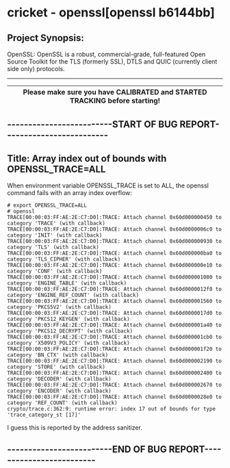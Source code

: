 # cricket - openssl[openssl b6144bb] 

## Project Synopsis:  										
OpenSSL:  OpenSSL is a robust, commercial-grade, full-featured Open Source Toolkit for the TLS 
(formerly SSL), DTLS and QUIC (currently client side only) protocols.		

----------------------------------------------------------------------------------------------------------------

| Please make sure you have CALIBRATED and STARTED TRACKING before starting!  |
|-----------------------------------------------------------------------------|

## -------------------------START OF BUG REPORT-------------------------
## Title: Array index out of bounds with OPENSSL_TRACE=ALL
When environment variable OPENSSL_TRACE is set to ALL, the openssl command fails with an array index overflow:

```
# export OPENSSL_TRACE=ALL
# openssl
TRACE[00:00:03:FF:AE:2E:C7:D0]:TRACE: Attach channel 0x60d000000450 to category 'TRACE' (with callback)
TRACE[00:00:03:FF:AE:2E:C7:D0]:TRACE: Attach channel 0x60d0000006c0 to category 'INIT' (with callback)
TRACE[00:00:03:FF:AE:2E:C7:D0]:TRACE: Attach channel 0x60d000000930 to category 'TLS' (with callback)
TRACE[00:00:03:FF:AE:2E:C7:D0]:TRACE: Attach channel 0x60d000000ba0 to category 'TLS_CIPHER' (with callback)
TRACE[00:00:03:FF:AE:2E:C7:D0]:TRACE: Attach channel 0x60d000000e10 to category 'CONF' (with callback)
TRACE[00:00:03:FF:AE:2E:C7:D0]:TRACE: Attach channel 0x60d000001080 to category 'ENGINE_TABLE' (with callback)
TRACE[00:00:03:FF:AE:2E:C7:D0]:TRACE: Attach channel 0x60d0000012f0 to category 'ENGINE_REF_COUNT' (with callback)
TRACE[00:00:03:FF:AE:2E:C7:D0]:TRACE: Attach channel 0x60d000001560 to category 'PKCS5V2' (with callback)
TRACE[00:00:03:FF:AE:2E:C7:D0]:TRACE: Attach channel 0x60d0000017d0 to category 'PKCS12_KEYGEN' (with callback)
TRACE[00:00:03:FF:AE:2E:C7:D0]:TRACE: Attach channel 0x60d000001a40 to category 'PKCS12_DECRYPT' (with callback)
TRACE[00:00:03:FF:AE:2E:C7:D0]:TRACE: Attach channel 0x60d000001cb0 to category 'X509V3_POLICY' (with callback)
TRACE[00:00:03:FF:AE:2E:C7:D0]:TRACE: Attach channel 0x60d000001f20 to category 'BN_CTX' (with callback)
TRACE[00:00:03:FF:AE:2E:C7:D0]:TRACE: Attach channel 0x60d000002190 to category 'STORE' (with callback)
TRACE[00:00:03:FF:AE:2E:C7:D0]:TRACE: Attach channel 0x60d000002400 to category 'DECODER' (with callback)
TRACE[00:00:03:FF:AE:2E:C7:D0]:TRACE: Attach channel 0x60d000002670 to category 'ENCODER' (with callback)
TRACE[00:00:03:FF:AE:2E:C7:D0]:TRACE: Attach channel 0x60d0000028e0 to category 'REF_COUNT' (with callback)
crypto/trace.c:362:9: runtime error: index 17 out of bounds for type 'trace_category_st [17]'
```
I guess this is reported by the address sanitizer.

## -------------------------END OF BUG REPORT-------------------------
	
	
